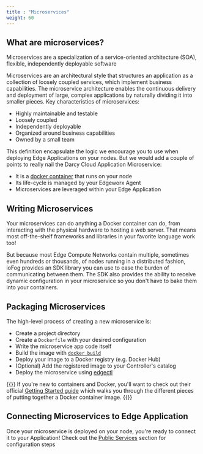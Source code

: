 ```yaml
---
title : "Microservices"
weight: 60
---
```


## What are microservices?

Microservices are a specialization of a service-oriented architecture (SOA), flexible, independently
deployable software

Microservices are an architectural style that structures an application as a collection of loosely
coupled services, which implement business capabilities. The microservice architecture enables the
continuous delivery and deployment of large, complex applications by naturally dividing it into
smaller pieces. Key characteristics of microservices:

* Highly maintainable and testable
* Loosely coupled
* Independently deployable
* Organized around business capabilities
* Owned by a small team

This definition encapsulate the logic we encourage you to use when deploying Edge Applications on
your nodes. But we would add a couple of points to really nail the Darcy Cloud Application
Microservice:

* It is a [docker container](https://www.docker.com/resources/what-container) that runs on your node
* Its life-cycle is managed by your Edgeworx Agent
* Microservices are leveraged within your Edge Application

## Writing Microservices

Your microservices can do anything a Docker container can do, from interacting with the physical
hardware to hosting a web server. That means most off-the-shelf frameworks and libraries in your
favorite language work too!

But because most Edge Compute Networks contain multiple, sometimes even hundreds or thousands, of
nodes running in a distributed fashion, ioFog provides an SDK library you can use to ease the burden
of communicating between them. The SDK also provides the ability to receive dynamic configuration in
your microservice so you don't have to bake them into your containers.

## Packaging Microservices

The high-level process of creating a new microservice is:

* Create a project directory
* Create a `Dockerfile` with your desired configuration
* Write the microservice app code itself
* Build the image
  with [`docker build`](https://docs.docker.com/engine/reference/commandline/build/)
* Deploy your image to a Docker registry (e.g. Docker Hub)
* (Optional) Add the registered image to your Controller's catalog
* Deploy the microservice using [edgectl](../get-started-edgectl/)

{{<alert>}} If you're new to containers and Docker, you'll want to check out their
official [Getting Started guide](https://docs.docker.com/get-started/) which walks you through the
different pieces of putting together a Docker container image. {{</alert>}}

## Connecting Microservices to Edge Application

Once your microservice is deployed on your node, you're ready to connect it to your Application!
Check out the [Public Services](public-services.md) section for configuration steps
